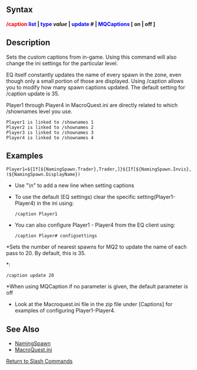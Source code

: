 ## Syntax

**<span style="color:red">/caption</span> <span style="color:blue">list</span> \| <span style="color:blue">type</span>
*value* \| <span style="color:blue">update</span> # \| <span style="color:blue">MQCaptions</span> \[ on \| off \]**

## Description

Sets the custom captions from in-game. Using this command will also change the ini settings for the particular level.

EQ itself constantly updates the name of every spawn in the zone, even though only a small portion of those are
displayed. Using /caption allows you to modify how many spawn captions updated. The default setting for /caption update
is 35.

Player1 through Player4 in MacroQuest.ini are directly related to which /shownames level you use.

    Player1 is linked to /shownames 1
    Player2 is linked to /shownames 2
    Player3 is linked to /shownames 3
    Player4 is linked to /shownames 4

## Examples

    Player1=${If[${NamingSpawn.Trader},Trader,]}${If[${NamingSpawn.Invis},(${NamingSpawn.DisplayName})

-   Use "\\n" to add a new line when setting captions
-   To use the default (EQ settings) clear the specific setting(Player1-Player4) in the ini using:
      
        /caption Player1
-   You can also configure Player1 - Player4 from the EQ client using:
      
        /caption Player# configsettings

  
\*Sets the number of nearest spawns for MQ2 to update the name of each pass to 20. By default, this is 35.

\*:

    /caption update 20

  
\*When using MQCaption if no parameter is given, the default parameter is off

-   Look at the Macroquest.ini file in the zip file under \[Captions\] for examples of configuring Player1-Player4.

## See Also

-   [NamingSpawn](../documentation/namingspawn.md)
-   [MacroQuest.ini](../macroquest.ini.md)

[Return to Slash Commands](slash-commands.md)


